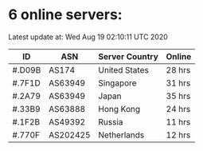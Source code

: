 # 6 online servers:

Latest update at: Wed Aug 19 02:10:11 UTC 2020

| ID | ASN | Server Country | Online |
| -- | --- | -------------- | ------ |
| #.D09B | AS174 | United States | 28 hrs |
| #.7F1D | AS63949 | Singapore | 31 hrs |
| #.2A79 | AS63949 | Japan | 35 hrs |
| #.33B9 | AS63888 | Hong Kong | 24 hrs |
| #.1F2B | AS49392 | Russia | 11 hrs |
| #.770F | AS202425 | Netherlands | 12 hrs |


